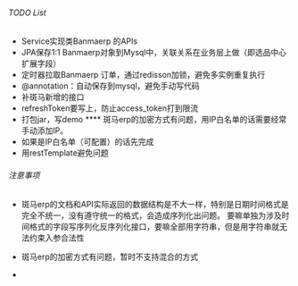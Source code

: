 ###### TODO List
- Service实现类Banmaerp 的APIs
- JPA保存1:1 Banmaerp对象到Mysql中，关联关系在业务层上做（即选品中心扩展字段）
- 定时器拉取Banmaerp 订单，通过redisson加锁，避免多实例重复执行
- @annotation：自动保存到mysql，避免手动写代码
- 补斑马新增的接口
- refreshToken要写上，防止access_token打到限流
- 打包jar，写demo
**** 斑马erp的加密方式有问题，用IP白名单的话需要经常手动添加IP。
- 如果是IP白名单（可配置）的话先完成
- 用restTemplate避免问题


###### 注意事项
- 斑马erp的文档和API实际返回的数据结构是不大一样，特别是日期时间格式是完全不统一，没有遵守统一的格式，会造成序列化出问题。
要嘛单独为涉及时间格式的字段写序列化反序列化接口，要嘛全部用字符串，但是用字符串就无法约束入参合法性

- 斑马erp的加密方式有问题，暂时不支持混合的方式

-